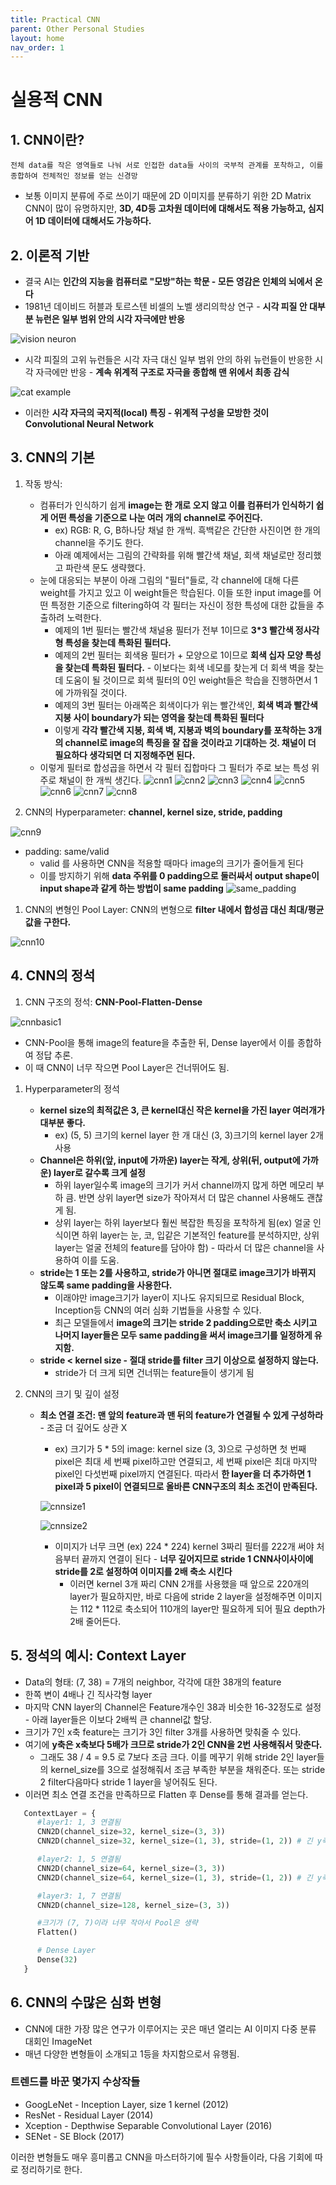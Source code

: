 ```yaml
---
title: Practical CNN 
parent: Other Personal Studies 
layout: home
nav_order: 1
---
```


# 실용적 CNN

## 1. CNN이란?
    전체 data를 작은 영역들로 나눠 서로 인접한 data들 사이의 국부적 관계를 포착하고, 이를 종합하여 전체적인 정보를 얻는 신경망

* 보통 이미지 분류에 주로 쓰이기 때문에 2D 이미지를 분류하기 위한 2D Matrix CNN이 많이 유명하지만, **3D, 4D등 고차원 데이터에 대해서도 적용 가능하고, 심지어 1D 데이터에 대해서도 가능하다.**

## 2. 이론적 기반
* 결국 AI는 **인간의 지능을 컴퓨터로 "모방"하는 학문 - 모든 영감은 인체의 뇌에서 온다**
* 1981년 데이비드 허블과 토르스텐 비셀의 노벨 생리의학상 연구 - **시각 피질 안 대부분 뉴런은 일부 범위 안의 시각 자극에만 반응**


![vision neuron](../images/visionneuron.jpg)

* 시각 피질의 고위 뉴런들은 시각 자극 대신 일부 범위 안의 하위 뉴런들이 반응한 시각 자극에만 반응 - **계속 위계적 구조로 자극을 종합해 맨 위에서 최종 감식**


![cat example](../images/visualneuronexample.png)

* 이러한 **시각 자극의 국지적(local) 특징 - 위계적 구성을 모방한 것이 Convolutional Neural Network**

## 3. CNN의 기본
1) 작동 방식:
   * 컴퓨터가 인식하기 쉽게 **image는 한 개로 오지 않고 이를 컴퓨터가 인식하기 쉽게 어떤 특성을 기준으로 나눈 여러 개의 channel로 주어진다.**
      * ex) RGB: R, G, B하나당 채널 한 개씩. 흑백같은 간단한 사진이면 한 개의 channel을 주기도 한다.
      * 아래 예제에서는 그림의 간략화를 위해 빨간색 채널, 회색 채널로만 정리했고 파란색 문도 생략했다.
   * 눈에 대응되는 부분이 아래 그림의 "필터"들로, 각 channel에 대해 다른 weight를 가지고 있고 이 weight들은 학습된다. 이들 또한 input image를 어떤 특정한 기준으로 filtering하여 각 필터는 자신이 정한 특성에 대한 값들을 추출하려 노력한다.
      * 예제의 1번 필터는 빨간색 채널용 필터가 전부 1이므로 **3*3 빨간색 정사각형 특성을 찾는데 특화된 필터다.**
      * 예제의 2번 필터는 회색용 필터가 + 모양으로 1이므로 **회색 십자 모양 특성을 찾는데 특화된 필터다.** - 이보다는 회색 네모를 찾는게 더 회색 벽을 찾는데 도움이 될 것이므로 회색 필터의 0인 weight들은 학습을 진행하면서 1에 가까워질 것이다.
      * 예제의 3번 필터는 아래쪽은 회색이다가 위는 빨간색인, **회색 벽과 빨간색 지붕 사이 boundary가 되는 영역을 찾는데 특화된 필터다**
      * 이렇게 **각각 빨간색 지붕, 회색 벽, 지붕과 벽의 boundary를 포착하는 3개의 channel로 image의 특징을 잘 잡을 것이라고 기대하는 것. 채널이 더 필요하다 생각되면 더 지정해주면 된다.**
   * 이렇게 필터로 합성곱을 하면서 각 필터 집합마다 그 필터가 주로 보는 특성 위주로 채널이 한 개씩 생긴다.
![cnn1](../images/cnndiagram1.png)
![cnn2](../images/cnndiagram2.png)
![cnn3](../images/cnndiagram3.png)
![cnn4](../images/cnndiagram4.png)
![cnn5](../images/cnndiagram5.png)
![cnn6](../images/cnndiagram6.png)
![cnn7](../images/cnndiagram7.png)
![cnn8](../images/cnndiagram8.png)

1) CNN의 Hyperparameter: **channel, kernel size, stride, padding**
   
![cnn9](../images/cnndiagram9.png)

* padding: same/valid
   * valid 를 사용하면 CNN을 적용할 때마다 image의 크기가 줄어들게 된다
   * 이를 방지하기 위해 **data 주위를 0 padding으로 둘러싸서 output shape이 input shape과 같게 하는 방법이 same padding**
![same_padding](../images/samepadding.png)

1) CNN의 변형인 Pool Layer: CNN의 변형으로 **filter 내에서 합성곱 대신 최대/평균 값을 구한다.**
   
![cnn10](../images/cnndiagram10.png)

## 4. CNN의 정석
1) CNN 구조의 정석: **CNN-Pool-Flatten-Dense**

![cnnbasic1](../images/cnnbasic1.png)

   * CNN-Pool을 통해 image의 feature을 추출한 뒤, Dense layer에서 이를 종합하여 정답 추론.
   * 이 때 CNN이 너무 작으면 Pool Layer은 건너뛰어도 됨.

1) Hyperparameter의 정석
   * **kernel size의 최적값은 3, 큰 kernel대신 작은 kernel을 가진 layer 여러개가 대부분 좋다.**
      * ex) (5, 5) 크기의 kernel layer 한 개 대신 (3, 3)크기의 kernel layer 2개 사용
   * **Channel은 하위(앞, input에 가까운) layer는 작게, 상위(뒤, output에 가까운) layer로 갈수록 크게 설정**
      * 하위 layer일수록 image의 크기가 커서 channel까지 많게 하면 메모리 부하 큼. 반면 상위 layer면 size가 작아져서 더 많은 channel 사용해도 괜찮게 됨.
      * 상위 layer는 하위 layer보다 훨씬 복잡한 특징을 포착하게 됨(ex) 얼굴 인식이면 하위 layer는 눈, 코, 입같은 기본적인 feature를 분석하지만, 상위 layer는 얼굴 전체의 feature를 담아야 함) - 따라서 더 많은 channel을 사용하여 이를 도움.
   * **stride는 1 또는 2를 사용하고, stride가 아니면 절대로 image크기가 바뀌지 않도록 same padding을 사용한다.**  
      * 이래야만 image크기가 layer이 지나도 유지되므로 Residual Block, Inception등 CNN의 여러 심화 기법들을 사용할 수 있다.
      * 최근 모델들에서 **image의 크기는 stride 2 padding으로만 축소 시키고 나머지 layer들은 모두 same padding을 써서 image크기를 일정하게 유지함.**
   * **stride < kernel size - 절대 stride를 filter 크기 이상으로 설정하지 않는다.**
      * stride가 더 크게 되면 건너뛰는 feature들이 생기게 됨
  
2) CNN의 크기 및 깊이 설정
   * **최소 연결 조건: 맨 앞의 feature과 맨 뒤의 feature가 연결될 수 있게 구성하라** - 조금 더 깊어도 상관 X
      * ex) 크기가 5 * 5의 image: 
      kernel size (3, 3)으로 구성하면 첫 번째 pixel은 최대 세 번째 pixel하고만 연결되고, 세 번째 pixel은 최대 마지막 pixel인 다섯번째 pixel까지 연결된다. 
      따라서 **한 layer을 더 추가하면 1 pixel과 5 pixel이 연결되므로 올바른 CNN구조의 최소 조건이 만족된다.**

      ![cnnsize1](../images/cnnsize1.png)

      ![cnnsize2](../images/cnnsize2.png)

      * 이미지가 너무 크면 (ex) 224 * 224) kernel 3짜리 필터를 222개 써야 처음부터 끝까지 연결이 된다 - **너무 깊어지므로 stride 1 CNN사이사이에 stride를 2로 설정하여 이미지를 2배 축소 시킨다**
         *  이러면 kernel 3개 짜리 CNN 2개를 사용했을 때 앞으로 220개의 layer가 필요하지만, 바로 다음에 stride 2 layer을 설정해주면 이미지는 112 * 112로 축소되어 110개의 layer만 필요하게 되어 필요 depth가 2배 줄어든다.
  
## 5. 정석의 예시: Context Layer
* Data의 형태: (7, 38) = 7개의 neighbor, 각각에 대한 38개의 feature
* 한쪽 변이 4배나 긴 직사각형 layer 
* 마지막 CNN layer의 Channel은 Feature개수인 38과 비슷한 16-32정도로 설정 - 아래 layer들은 이보다 2배씩 큰 channel값 할당.
* 크기가 7인 x축 feature는 크기가 3인 filter 3개를 사용하면 맞춰줄 수 있다.
* 여기에 **y축은 x축보다 5배가 크므로 stride가 2인 CNN을 2번 사용해줘서 맞춘다.**
   * 그래도 38 / 4 = 9.5 로 7보다 조금 크다. 이를 메꾸기 위해 stride 2인 layer들의 kernel_size를 3으로 설정해줘서 조금 부족한 부분을 채워준다. 또는 stride 2 filter다음마다 stride 1 layer을 넣어줘도 된다.
* 이러면 최소 연결 조건을 만족하므로 Flatten 후 Dense를 통해 결과를 얻는다.
  
```python
   ContextLayer = {
      #layer1: 1, 3 연결됨
      CNN2D(channel_size=32, kernel_size=(3, 3))
      CNN2D(channel_size=32, kernel_size=(1, 3), stride=(1, 2)) # 긴 y축 data를 2배로 축소

      #layer2: 1, 5 연결됨
      CNN2D(channel_size=64, kernel_size=(3, 3))
      CNN2D(channel_size=64, kernel_size=(1, 3), stride=(1, 2)) # 긴 y축 data를 2배로 축소

      #layer3: 1, 7 연결됨
      CNN2D(channel_size=128, kernel_size=(3, 3)) 

      #크기가 (7, 7)이라 너무 작아서 Pool은 생략
      Flatten()

      # Dense Layer
      Dense(32)
   }
```

## 6. CNN의 수많은 심화 변형
* CNN에 대한 가장 많은 연구가 이루어지는 곳은 매년 열리는 AI 이미지 다중 분류 대회인 ImageNet
* 매년 다양한 변형들이 소개되고 1등을 차지함으로서 유행됨.
  

### 트렌드를 바꾼 몇가지 수상작들
* GoogLeNet - Inception Layer, size 1 kernel (2012)
* ResNet - Residual Layer (2014)
* Xception - Depthwise Separable Convolutional Layer (2016)
* SENet - SE Block (2017)
  
이러한 변형들도 매우 흥미롭고 CNN을 마스터하기에 필수 사항들이라, 다음 기회에 따로 정리하기로 한다.

<script src="https://utteranc.es/client.js"
        repo="flyxiv/flyxiv.github.io"
        issue-term="pathname"
        theme="github-light"
        crossorigin="anonymous"
        async>
</script>